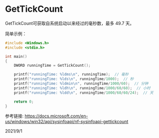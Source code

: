 # GetTickCount

GetTickCount可获取自系统启动以来经过的毫秒数，最多 49.7 天。  

简单示例：  
```cpp
#include <Windows.h>
#include <stdio.h>

int main()
{
	DWORD runningTime = GetTickCount();

	printf("runningTime: %ldms\n", runningTime);  // 毫秒
	printf("runningTime: %lds\n", runningTime/1000);  // 秒
	printf("runningTime: %ldmin\n", runningTime/1000/60);  // 分钟
	printf("runningTime: %ldh\n", runningTime/1000/60/60);  // 小时
	printf("runningTime: %ldd\n", runningTime/1000/60/60/24);  // 天

	return 0;
}
```


参考链接: https://docs.microsoft.com/en-us/windows/win32/api/sysinfoapi/nf-sysinfoapi-gettickcount  


2021/9/1  
